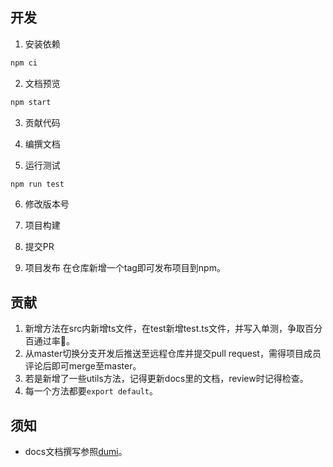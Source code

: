 ## 开发

1. 安装依赖

```bash
npm ci
```

2. 文档预览

```bash
npm start
```

3. 贡献代码

4. 编撰文档

5. 运行测试

```bash
npm run test
```

6. 修改版本号

7. 项目构建

8. 提交PR

9. 项目发布
  在仓库新增一个tag即可发布项目到npm。

## 贡献

1. 新增方法在src内新增ts文件，在test新增test.ts文件，并写入单测，争取百分百通过率🤪。
2. 从master切换分支开发后推送至远程仓库并提交pull request，需得项目成员评论后即可merge至master。
3. 若是新增了一些utils方法，记得更新docs里的文档，review时记得检查。
4. 每一个方法都要`export default`。

## 须知

- docs文档撰写参照[dumi](https://github.com/umijs/dumi)。
